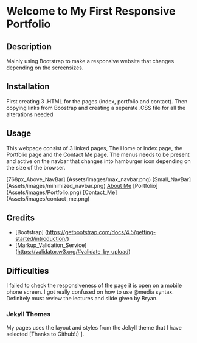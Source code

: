# Welcome to My First Responsive Portfolio

## Description
Mainly using Bootstrap to make a responsive website that changes depending on the screensizes.


## Installation

First creating 3 .HTML for the pages (index, portfolio and contact). Then copying links from Boostrap and creating a seperate .CSS file for all the alterations needed

## Usage

This webpage consist of 3 linked pages, The Home or Index page, the Portfolio page and the Contact Me page.
The menus needs to be present and active on the navbar that changes into hamburger icon depending on the size of the browser.

[768px_Above_NavBar] (Assets/images/max_navbar.png)
[Small_NavBar] (Assets/images/minimized_navbar.png)
[About Me](Assets/images/About_Me.png)
[Portfolio] (Assets/images/Portfolio.png)
[Contact_Me] (Assets/images/contact_me.png)

## Credits

 - [Bootstrap] (https://getbootstrap.com/docs/4.5/getting-started/introduction/)
 - [Markup_Validation_Service] (https://validator.w3.org/#validate_by_upload)

## Difficulties

I failed to check the responsiveness of the page it is open on a mobile phone screen. I got really confused on how to use @media syntax.  Definitely must review the lectures and slide given by Bryan. 

### Jekyll Themes

My pages uses the layout and styles from the Jekyll theme that I have selected [Thanks to Github!:) ].

